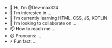 - 👋 Hi, I’m @Dev-max324
- 👀 I’m interested in ...
- 🌱 I’m currently learning HTML, CSS, JS, KOTLIN
- 💞️ I’m looking to collaborate on ...
- 📫 How to reach me ...
- 😄 Pronouns: ...
- ⚡ Fun fact: ...

<!---
Dev-max324/Dev-max324 is a ✨ special ✨ repository because its `README.md` (this file) appears on your GitHub profile.
You can click the Preview link to take a look at your changes.
--->
